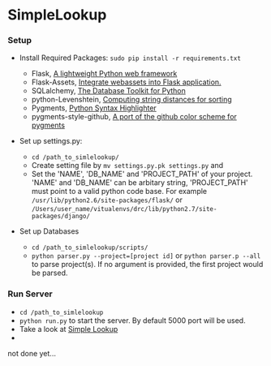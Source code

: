 SimpleLookup
============

### Setup

* Install Required Packages: `sudo pip install -r requirements.txt`
  + Flask,  [A lightweight Python web framework](http://flask.pocoo.org/)
  + Flask-Assets,  [Integrate webassets into Flask application.](http://elsdoerfer.name/docs/flask-assets/)
  + SQLalchemy, [The Database Toolkit for Python](http://www.sqlalchemy.org/)
  + python-Levenshtein, [Computing string distances for sorting](https://pypi.python.org/pypi/python-Levenshtein/)
  + Pygments, [Python Syntax Highlighter](http://pygments.org/)
  + pygments-style-github, [A port of the github color scheme for pygments](https://github.com/hugomaiavieira/pygments-style-github)

* Set up settings.py: 
  + `cd /path_to_simlelookup/`
  + Create setting file by `mv settings.py.pk settings.py` and
  + Set the 'NAME', 'DB_NAME' and 'PROJECT_PATH' of your project. 'NAME' and 'DB_NAME' can be arbitary string, 'PROJECT_PATH' must point to a valid python code base. For example `/usr/lib/python2.6/site-packages/flask/` or `/Users/user_name/vitualenvs/drc/lib/python2.7/site-packages/django/`

* Set up Databases
  + `cd /path_to_simlelookup/scripts/`
  + `python parser.py --project=[project id]` or  `python parser.p --all` to parse project(s). If no argument is provided, the first project would be parsed.

### Run Server
* `cd /path_to_simlelookup`
* `python run.py` to start the server. By default 5000 port will be used. 
* Take a look at [Simple Lookup](http://127.0.0.1:5000)
* 
not done yet...
